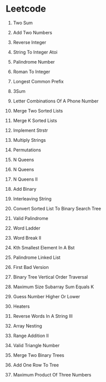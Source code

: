 # Leetcode

1. Two Sum

2. Add Two Numbers

7. Reverse Integer

8. String To Integer Atoi

9. Palindrome Number

13. Roman To Integer

14. Longest Common Prefix

15. 3Sum

17. Letter Combinations Of A Phone Number

21. Merge Two Sorted Lists

23. Merge K Sorted Lists

28. Implement Strstr

43. Multiply Strings

46. Permutations

51. N Queens

51. N Queens

52. N Queens II

67. Add Binary

97. Interleaving String

109. Convert Sorted List To Binary Search Tree

125. Valid Palindrome

127. Word Ladder

140. Word Break II

230. Kth Smallest Element In A Bst

234. Palindrome Linked List

278. First Bad Version

314. Binary Tree Vertical Order Traversal

325. Maximum Size Subarray Sum Equals K

374. Guess Number Higher Or Lower

475. Heaters

557. Reverse Words In A String III

565. Array Nesting

598. Range Addition II

611. Valid Triangle Number

617. Merge Two Binary Trees

623. Add One Row To Tree

628. Maximum Product Of Three Numbers

